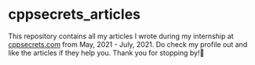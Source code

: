 # cppsecrets_articles

This repository contains all my articles I wrote during my internship at <a href='https://cppsecrets.com/user/index.php?uid=13355'>cppsecrets.com</a> from May, 2021 - July, 2021.
Do check my profile out and like the articles if they help you.
Thank you for stopping by!👋
